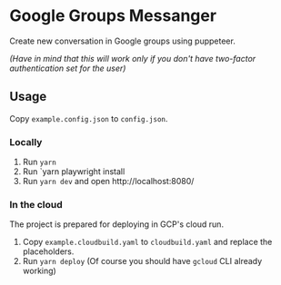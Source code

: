 # Google Groups Messanger

Create new conversation in Google groups using puppeteer.

_(Have in mind that this will work only if you don't have two-factor authentication set for the user)_

## Usage

Copy `example.config.json` to `config.json`.

### Locally

1. Run `yarn`
2. Run `yarn playwright install
3. Run `yarn dev` and open http://localhost:8080/

### In the cloud

The project is prepared for deploying in GCP's cloud run.

1. Copy `example.cloudbuild.yaml` to `cloudbuild.yaml` and replace the placeholders.
2. Run `yarn deploy` (Of course you should have `gcloud` CLI already working)